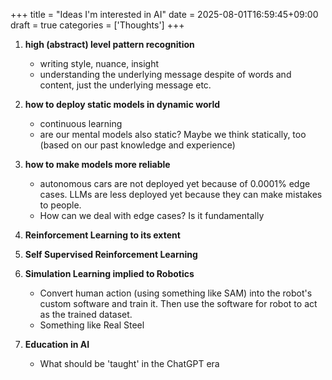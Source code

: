 +++
title = "Ideas I'm interested in AI"
date = 2025-08-01T16:59:45+09:00
draft = true
categories = ['Thoughts']
+++

1. **high (abstract) level pattern recognition**
	- writing style, nuance, insight
	- understanding the underlying message despite of words and content, just the underlying message etc.

2. **how to deploy static models in dynamic world**
	- continuous learning
	- are our mental models also static? Maybe we think statically, too (based on our past knowledge and experience)

3. **how to make models more reliable**
	- autonomous cars are not deployed yet because of 0.0001% edge cases. LLMs are less deployed yet because they can make mistakes to people.
	- How can we deal with edge cases? Is it fundamentally 

4. **Reinforcement Learning to its extent**

5. **Self Supervised Reinforcement Learning**

6. **Simulation Learning implied to Robotics**
	- Convert human action (using something like SAM) into the robot's custom software and train it. Then use the software for robot to act as the trained dataset.
	- Something like Real Steel

7. **Education in AI**
	- What should be 'taught' in the ChatGPT era
 